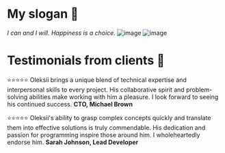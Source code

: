 
# My slogan 🏹
_I can and I will. Happiness is a choice._
![image](https://github.com/user-attachments/assets/05b35c41-5cd1-455d-a3e3-d6042fa9c559)
![image](https://github.com/user-attachments/assets/61e6adf6-f467-48ed-9e11-340a63e5f142)

# Testimonials from clients 🌟

⭐⭐⭐⭐⭐
Oleksii brings a unique blend of technical expertise and interpersonal skills to every project. His collaborative spirit and problem-solving abilities make working with him a pleasure. I look forward to seeing his continued success.
**CTO, Michael Brown**

⭐⭐⭐⭐⭐
Oleksii's ability to grasp complex concepts quickly and translate them into effective solutions is truly commendable. His dedication and passion for programming inspire those around him. I wholeheartedly endorse him.
**Sarah Johnson, Lead Developer**

